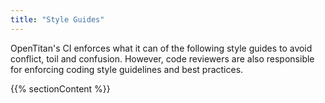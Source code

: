 ```yaml
---
title: "Style Guides"
---
```


OpenTitan's CI enforces what it can of the following style guides to avoid conflict, toil and confusion.
However, code reviewers are also responsible for enforcing coding style guidelines and best practices.

{{% sectionContent %}}
